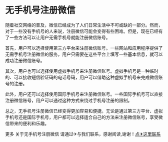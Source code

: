 # 无手机号注册微信

随着社交网络的普及，微信已经成为了人们日常生活中不可或缺的一部分。然而，对于一些没有手机号的人来说，注册微信可能会变得有些困难。但是，现在已经有了一些方法可以让用户无需手机号就能注册微信账号。

首先，用户可以选择使用第三方平台来注册微信账号。一些网站和应用程序提供了无需手机号注册微信的服务，用户只需要在这些平台上填写一些基本信息，就可以成功注册微信账号。

其次，用户也可以选择使用虚拟手机号来注册微信账号。虚拟手机号是一种临时的、可以接收短信验证码的电话号码，用户可以借助这种虚拟手机号来完成微信账号的注册。

此外，用户还可以选择使用国际手机号来注册微信账号。一些国际手机号可以直接注册微信账号，用户可以通过这种方式来绕过手机号注册的限制。

总之，无手机号注册微信已经变得更加容易和便捷。无论是通过第三方平台、虚拟手机号还是国际手机号，用户都可以选择适合自己的方法来注册微信账号，享受微信带来的便利和乐趣。

更多 关于无手机号注册微信 请通过✈与我们联系，感谢阅读,谢谢！[点✈这里联系](https://ww.k02.cc)